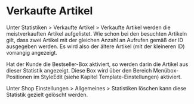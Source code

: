 # Verkaufte Artikel 

Unter Statistiken \> Verkaufte Artikel \> Verkaufte Artikel werden die meistverkauften Artikel aufgelistet. Wie schon bei den besuchten Artikeln gilt, dass zwei Artikel mit der gleichen Anzahl an Aufrufen gemäß der ID ausgegeben werden. Es wird also der ältere Artikel \(mit der kleineren ID\) vorrangig angezeigt.

Hat der Kunde die Bestseller-Box aktiviert, so werden darin die Artikel aus dieser Statistik angezeigt. Diese Box wird über den Bereich Menübox-Positionen im StyleEdit \(siehe Kapitel Template-Einstellungen\) aktiviert.

Unter Shop Einstellungen \> Allgemeines \> Statistiken löschen kann diese Statistik gezielt gelöscht werden.



